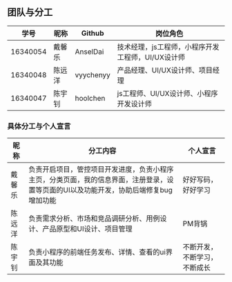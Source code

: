 ## 团队与分工

|学号|昵称|Github|岗位角色|
|-|-|-|-|
|16340054|戴馨乐|AnselDai|技术经理，js工程师，小程序开发工程师，UI/UX设计师|
|16340048|陈远洋|vyychenyy|产品经理、UI/UX设计师、项目经理|
|16340047|陈宇钊|hoolchen|js工程师、UI/UX设计师、小程序开发设计师|


### 具体分工与个人宣言

|昵称|分工内容|个人宣言|
|-|-|-|
|戴馨乐|负责开启项目，管控项目开发进度，负责小程序主页，分类页面，我的信息界面，注册登录，设置等页面的UI以及功能开发，协助后端修复bug增加功能|好好写码，好好学习|
|陈远洋|负责需求分析、市场和竞品调研分析、用例设计、产品原型和UI设计、项目管理|PM背锅|
|陈宇钊|负责小程序的前端任务发布、详情、查看的ui界面及其功能|不断开发，不断学习，不断成长|
